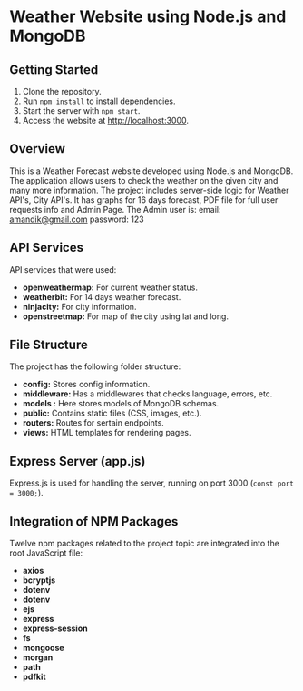 # Weather Website using Node.js and MongoDB

## Getting Started

1. Clone the repository.
2. Run `npm install` to install dependencies.
3. Start the server with `npm start`.
4. Access the website at [http://localhost:3000](http://localhost:3000).

## Overview

This is a Weather Forecast website developed using Node.js and MongoDB. The application allows users to check the weather on the given city and many more information. The project includes server-side logic for Weather API's, City API's. It has graphs for 16 days forecast, PDF file for full user requests info and Admin Page. 
The Admin user is:
email: amandik@gmail.com
password: 123 

## API Services

API services that were used:

- **openweathermap:** For current weather status.
- **weatherbit:** For 14 days weather forecast.
- **ninjacity:** For city information.
- **openstreetmap:** For map of the city using lat and long.

## File Structure

The project has the following folder structure:
- **config:** Stores config information.
- **middleware:** Has a middlewares that checks language, errors, etc.
- **models :** Here stores models of MongoDB schemas.
- **public:** Contains static files (CSS, images, etc.).
- **routers:** Routes for sertain endpoints. 
- **views:** HTML templates for rendering pages.


## Express Server (app.js)

Express.js is used for handling the server, running on port 3000 (`const port = 3000;`).

## Integration of NPM Packages

Twelve npm packages related to the project topic are integrated into the root JavaScript file: 
- **axios**
- **bcryptjs**
- **dotenv**
- **dotenv**
- **ejs**
- **express**
- **express-session**
- **fs**
- **mongoose**
- **morgan**
- **path**
- **pdfkit**



